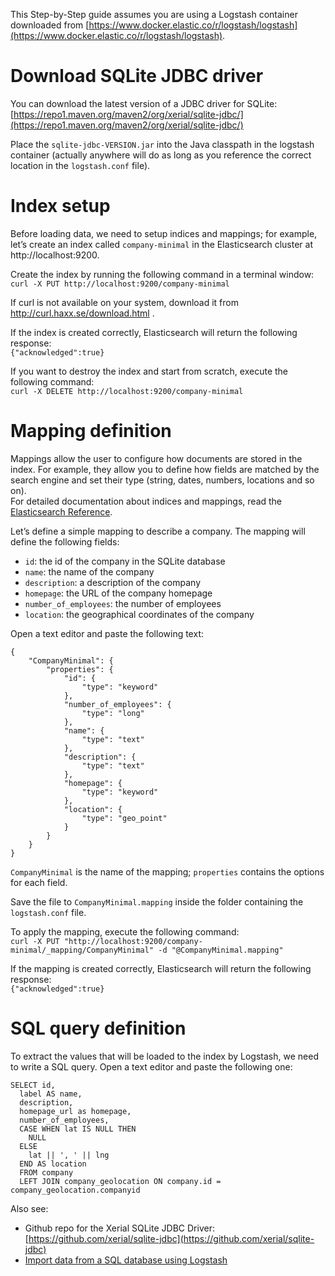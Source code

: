This Step-by-Step guide assumes you are using a Logstash container downloaded from [https://www.docker.elastic.co/r/logstash/logstash](https://www.docker.elastic.co/r/logstash/logstash).

# Download SQLite JDBC driver

You can download the latest version of a JDBC driver for SQLite: [https://repo1.maven.org/maven2/org/xerial/sqlite-jdbc/](https://repo1.maven.org/maven2/org/xerial/sqlite-jdbc/)

Place the `sqlite-jdbc-VERSION.jar` into the Java classpath in the logstash container (actually anywhere will do as long as you reference the correct location in the `logstash.conf` file).

# Index setup

Before loading data, we need to setup indices and mappings; for example, let’s create an index called `company-minimal` in the Elasticsearch cluster at http://localhost:9200.

Create the index by running the following command in a terminal window:<br>
`curl -X PUT http://localhost:9200/company-minimal`

If curl is not available on your system, download it from http://curl.haxx.se/download.html .

If the index is created correctly, Elasticsearch will return the following response:<br>
`{"acknowledged":true}`

If you want to destroy the index and start from scratch, execute the following command:<br>
`curl -X DELETE http://localhost:9200/company-minimal`

# Mapping definition
Mappings allow the user to configure how documents are stored in the index. For example, they allow you to define how fields are matched by the search engine and set their type (string, dates, numbers, locations and so on).<br>
For detailed documentation about indices and mappings, read the [Elasticsearch Reference](https://www.elastic.co/guide/en/elasticsearch/reference/index.html).

Let’s define a simple mapping to describe a company. The mapping will define the following fields:
* `id`: the id of the company in the SQLite database
* `name`: the name of the company
* `description`: a description of the company
* `homepage`: the URL of the company homepage
* `number_of_employees`: the number of employees
* `location`: the geographical coordinates of the company

Open a text editor and paste the following text:
```
{
    "CompanyMinimal": {
        "properties": {
            "id": {
                "type": "keyword"
            },
            "number_of_employees": {
                "type": "long"
            },
            "name": {
                "type": "text"
            },
            "description": {
                "type": "text"
            },
            "homepage": {
                "type": "keyword"
            },
            "location": {
                "type": "geo_point"
            }
        }
    }
}
```

`CompanyMinimal` is the name of the mapping; `properties` contains the options for each field.

Save the file to `CompanyMinimal.mapping` inside the folder containing the `logstash.conf` file.

To apply the mapping, execute the following command:<br>
`curl -X PUT "http://localhost:9200/company-minimal/_mapping/CompanyMinimal" -d "@CompanyMinimal.mapping"`

If the mapping is created correctly, Elasticsearch will return the following response:<br>
`{"acknowledged":true}`

# SQL query definition

To extract the values that will be loaded to the index by Logstash, we need to write a SQL query. Open a text editor and paste the following one:
```
SELECT id,
  label AS name,
  description,
  homepage_url as homepage,
  number_of_employees,
  CASE WHEN lat IS NULL THEN
    NULL
  ELSE
    lat || ', ' || lng
  END AS location
  FROM company
  LEFT JOIN company_geolocation ON company.id = company_geolocation.companyid
```


Also see:
* Github repo for the Xerial SQLite JDBC Driver: [https://github.com/xerial/sqlite-jdbc](https://github.com/xerial/sqlite-jdbc)
* [Import data from a SQL database using Logstash](https://docs.siren.io/10.0.2/platform/en/loading-data-into-elasticsearch/from-a-sql-database-using-logstash.html)
